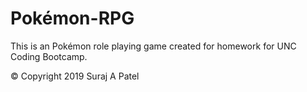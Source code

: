 # Pokémon-RPG

  This is an Pokémon role playing game created for homework for UNC Coding Bootcamp.
  
  
  
 © Copyright 2019 Suraj A Patel
